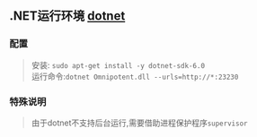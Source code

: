 ## .NET运行环境 [dotnet](https://dotnet.microsoft.com/en-us/learn/aspnet/blazor-tutorial/install)
### 配置
> 安装: `sudo apt-get install -y dotnet-sdk-6.0`  
> 运行命令:`dotnet Omnipotent.dll --urls=http://*:23230`
### 特殊说明  
> 由于dotnet不支持后台运行,需要借助进程保护程序`supervisor`
